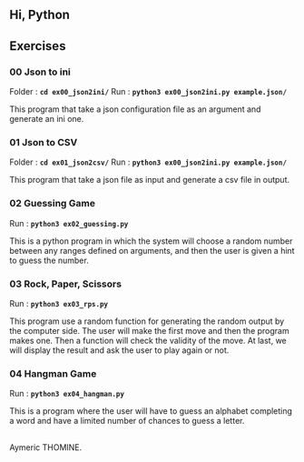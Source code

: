 ## Hi, Python

## <a name='exercises'>Exercises</a>

### 00 Json to ini

Folder : **`cd ex00_json2ini/`**
Run : **`python3 ex00_json2ini.py example.json/`**

This program that take a json configuration file as an argument and generate an ini one.

### 01 Json to CSV 

Folder : **`cd ex01_json2csv/`**
Run : **`python3 ex00_json2ini.py example.json/`**

This program that take a json file as input and generate a csv file in output.

### 02 Guessing Game

Run : **`python3 ex02_guessing.py`**

This is a python program in which the system will choose a random number between any ranges defined on arguments, and then the user is given a hint to guess the number.

### 03 Rock, Paper, Scissors

Run : **`python3 ex03_rps.py`**

This program use a random function for generating the random output by the computer side.
The user will make the first move and then the program makes one.
Then a function will check the validity of the move. At last, we will display the result and ask the user to play again or not.

### 04 Hangman Game

Run : **`python3 ex04_hangman.py`**

This is a program where the user will have to guess an alphabet completing a word and have a limited number of chances to guess a letter.

##

Aymeric THOMINE.
